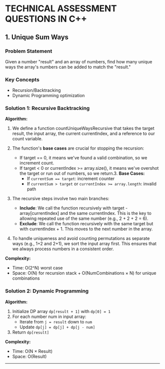 # TECHNICAL ASSESSMENT QUESTIONS IN C++

## 1. Unique Sum Ways

### Problem Statement
Given a number "result" and an array of numbers, find how many unique ways the array's numbers can be added to match the "result."

### Key Concepts
- Recursion/Backtracking
- Dynamic Programming optimization

### Solution 1: Recursive Backtracking

**Algorithm:**
1. We define a function countUniqueWaysRecursive that takes the target result, the input array, the current currentIndex, and a reference to our count variable.
2. The function's **base cases** are crucial for stopping the recursion:

   * If target == 0, it means we've found a valid combination, so we increment count.
   * If target < 0 or currentIndex >= array.size(), it means we've overshot the target or run out of numbers, so we return.3. **Base Cases:**
     - If `currentSum == target`: increment counter
     - If `currentSum > target` or `currentIndex >= array.length`: invalid path
3. The recursive steps involve two main branches:

    * **Include**: We call the function recursively with target - array[currentIndex] and the same currentIndex. This is the key to allowing repeated use of the same number (e.g., 2 + 2 + 2 = 6).
    * **Exclude**: We call the function recursively with the same target but with currentIndex + 1. This moves to the next number in the array.
   
4. To handle uniqueness and avoid counting permutations as separate ways (e.g., 1+2 and 2+1), we sort the input array first. This ensures that we always process numbers in a consistent order.

**Complexity:**
- Time: O(2^N) worst case
- Space: O(N) for recursion stack + O(NumCombinations × N) for unique combinations

### Solution 2: Dynamic Programming

**Algorithm:**
1. Initialize DP array `dp[result + 1]` with `dp[0] = 1`
2. For each number num in input array:
    - Iterate from `j = result` down to `num`
    - Update `dp[j] = dp[j] + dp[j - num]`
3. Return `dp[result]`

**Complexity:**
- Time: O(N × Result)
- Space: O(Result)

---